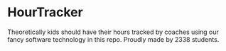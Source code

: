 # HourTracker
Theoretically kids should have their hours tracked by coaches using our fancy software technology in this repo.
Proudly made by 2338 students.
